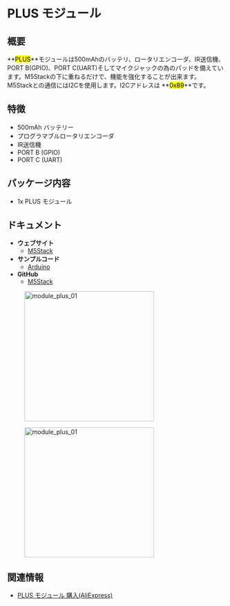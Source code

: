 # PLUS モジュール



## 概要

**<mark>PLUS</mark>**モジュールは500mAhのバッテリ、ロータリエンコーダ、IR送信機、PORT B(GPIO)、PORT C(UART)そしてマイクジャックの為のパッドを備えています。M5Stackの下に重ねるだけで、機能を強化することが出来ます。M5Stackとの通信にはI2Cを使用します。I2Cアドレスは **<mark>0x89</mark>**です。

## 特徴

- 500mAh バッテリー
- プログラマブルロータリエンコーダ
- IR送信機
- PORT B (GPIO)
- PORT C (UART)

## パッケージ内容

- 1x PLUS モジュール

## ドキュメント

- **ウェブサイト**
  - [M5Stack](https://m5stack.com)
- **サンプルコード**
  - [Arduino](https://github.com/m5stack/M5Stack/tree/master/examples/Modules/Plus)
- **GitHub**
  - [M5Stack](https://github.com/m5stack/M5Stack)

<figure>
    <img src="assets/img/product_pics/modules/module_plus_01.png" alt="module_plus_01" height="300px" width="300px">
</figure>
<figure>
    <img src="assets/img/product_pics/modules/module_plus_02.png" alt="module_plus_01" height="300px" width="300px">
</figure>

## 関連情報

- [PLUS モジュール 購入(AliExpress)](https://www.aliexpress.com/store/product/M5Stack-MEGA328P-500-mah-ISP-Ir-UART-GPIO/3226069_32949278724.html)